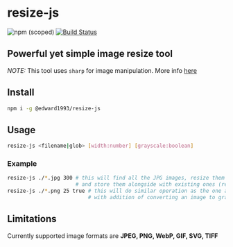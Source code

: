 # resize-js
![npm (scoped)](https://img.shields.io/npm/v/@edward1993/resize-js?style=flat-square)
[![Build Status](https://travis-ci.org/edward93/resize-js.svg?branch=master)](https://travis-ci.org/edward93/resize-js)
## Powerful yet simple image resize tool
*NOTE:* This tool uses `sharp` for image manipulation. More info [here](https://github.com/lovell/sharp)

## Install
```bash
npm i -g @edward1993/resize-js
```
## Usage
```bash
resize-js <filename|glob> [width:number] [grayscale:boolean]
```
### Example
```bash
resize-js ./*.jpg 300 # this will find all the JPG images, resize them (width: 300 px height: auto) 
                      # and store them alongside with existing ones (resized_<original_file_name.jpg>)
resize-js ./*.png 25 true # this will do similar operation as the one above 
                          # with addition of converting an image to grayscale
```

## Limitations
Currently supported image formats are **JPEG, PNG, WebP, GIF, SVG, TIFF**